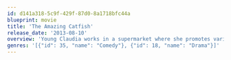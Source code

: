 ```yaml
---
id: d141a318-5c9f-429f-87d0-8a1718bfc44a
blueprint: movie
title: 'The Amazing Catfish'
release_date: '2013-08-10'
overview: 'Young Claudia works in a supermarket where she promotes various types of products. One night, she ends up in the emergency room with severe appendicitis and meets Martha, a patient, laying in the bed next to hers.'
genres: '[{"id": 35, "name": "Comedy"}, {"id": 18, "name": "Drama"}]'
---
```

